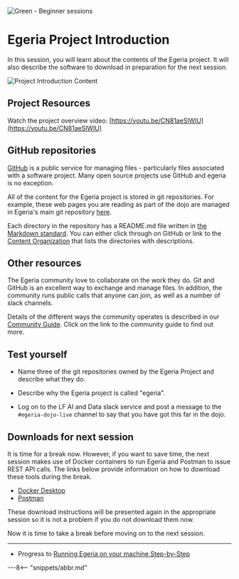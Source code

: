 <!-- SPDX-License-Identifier: CC-BY-4.0 -->
<!-- Copyright Contributors to the ODPi Egeria project 2020. -->

![Green - Beginner sessions](egeria-dojo-session-coding-green-beginner-session.png)

# Egeria Project Introduction

In this session, you will learn about the contents of the Egeria project.
It will also describe the software to download in preparation for
the next session.

![Project Introduction Content](egeria-dojo-day-1-2-project-introduction.png)

## Project Resources

Watch the project overview video: [https://youtu.be/CN81aeSlWlU](https://youtu.be/CN81aeSlWlU)

## GitHub repositories

[GitHub](https://github.com) is a public service for managing files - particularly files associated
with a software project.  Many open source projects use GitHub and egeria is no exception.

All of the content for the Egeria project is stored in git repositories.
For example, these web pages you are reading as part of the dojo are
managed in Egeria's main git repository
[here](https://github.com/odpi/egeria/tree/master/open-metadata-resources/open-metadata-tutorials/egeria-dojo).

Each directory in the repository has a README.md file written in [the Markdown standard](./guides/contributor/markdown).
You can either click through on GitHub or link to the [Content Organization](https://github.com/odpi/egeria/blob/master/Content-Organization.md)
that lists the directories with descriptions.

## Other resources

The Egeria community love to collaborate on the work they do.  Git and GitHub is
an excellent way to exchange and manage files.  In addition, the community
runs public calls that anyone can join, as well as a number of slack channels.

Details of the different ways the community operates is described in our
[Community Guide](./guides/community).  Click on the link to the community guide
to find out more.

## Test yourself

* Name three of the git repositories owned by the Egeria Project
  and describe what they do.
  
* Describe why the Egeria project is called "egeria".

* Log on to the LF AI and Data slack service and post a message to the  `#egeria-dojo-live`
 channel to say that you have got this far in the dojo.

## Downloads for next session

It is time for a break now. However, if you want to save time,
the next session makes use of Docker containers to run Egeria and Postman to issue REST API calls.
The links below provide information on how to download these tools during the break.

* [Docker Desktop](./education/tutorials/docker-tutorial/overview)
* [Postman](./education/tutorials/postman-tutorial/overview)

These download instructions will be presented again in the appropriate
session so it is not a problem if you do not download them now.

Now it is time to take a break before moving on to the next session.

----
* Progress to [Running Egeria on your machine Step-by-Step](egeria-dojo-day-1-3-running-egeria.md)


---8<-- "snippets/abbr.md"